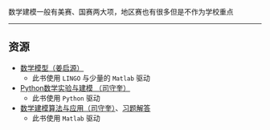 数学建模一般有美赛、国赛两大项，地区赛也有很多但是不作为学校重点

---

## 资源
- [数学模型（姜启源）](https://api.ecylt.top/v1/lanzou_link?url=https://cqu-openlib.lanzout.com/iPdc41ximgij&type=down)
    - 此书使用 `LINGO` 与少量的 `Matlab` 驱动
- [Python数学实验与建模 （司守奎）](https://api.ecylt.top/v1/lanzou_link?url=https://cqu-openlib.lanzout.com/if3pv1xiqa7g&type=down)
    - 此书使用 `Python` 驱动
- [数学建模算法与应用（司守奎）](https://api.ecylt.top/v1/lanzou_link?url=https://cqu-openlib.lanzout.com/iJipA1xjcnod&type=down)、[习题解答](https://api.ecylt.top/v1/lanzou_link?url=https://cqu-openlib.lanzout.com/iyJEQ1xjcqxa&type=down)
    - 此书使用 `Matlab` 驱动